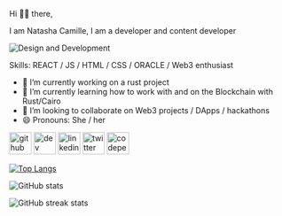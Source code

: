 Hi 👋👋 there, 

I am Natasha Camille, I am a developer and content developer 

![Design and Development](https://pbs.twimg.com/profile_banners/1294611130854367233/1713801279/600x200)

Skills: REACT / JS / HTML / CSS / ORACLE / Web3 enthusiast

- 🔭 I’m currently working on a rust project 
- 🌱 I’m currently learning how to work with and on the Blockchain with Rust/Cairo
- 🤔 I’m looking to collaborate on Web3 projects / DApps / hackathons
- 😄 Pronouns: She / her


[<img src='https://cdn.jsdelivr.net/npm/simple-icons@3.0.1/icons/github.svg' alt='github' height='40'>](https://github.com/NatashaCamille)  [<img src='https://cdn.jsdelivr.net/npm/simple-icons@3.0.1/icons/dev-dot-to.svg' alt='dev' height='40'>](https://dev.to/https://dev.to/natashacamille)  [<img src='https://cdn.jsdelivr.net/npm/simple-icons@3.0.1/icons/linkedin.svg' alt='linkedin' height='40'>](https://www.linkedin.com/in/https://www.linkedin.com/in/natasha-nalubega-1a4b44137//)  [<img src='https://cdn.jsdelivr.net/npm/simple-icons@3.0.1/icons/twitter.svg' alt='twitter' height='40'>](https://twitter.com/https://twitter.com/CamilleRoans)  [<img src='https://cdn.jsdelivr.net/npm/simple-icons@3.0.1/icons/codepen.svg' alt='codepen' height='40'>](https://codepen.io/https://codepen.io/NatashaCamille)  

[![Top Langs](https://github-readme-stats.vercel.app/api/top-langs/?username=NatashaCamille)](https://github.com/anuraghazra/github-readme-stats)

![GitHub stats](https://github-readme-stats.vercel.app/api?username=NatashaCamille&show_icons=true)  

![GitHub streak stats](https://streak-stats.demolab.com/?user=NatashaCamille)  
